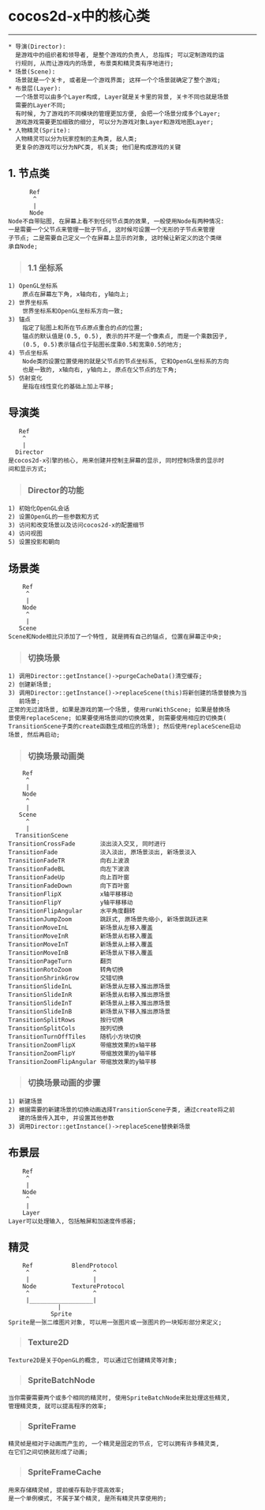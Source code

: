 # **cocos2d-x中的核心类**
***

    * 导演(Director): 
      是游戏中的组织者和领导者, 是整个游戏的负责人, 总指挥; 可以定制游戏的运
      行规则, 从而让游戏内的场景, 布景类和精灵类有序地进行;
    * 场景(Scene):
      场景就是一个关卡, 或者是一个游戏界面; 这样一个个场景就确定了整个游戏;
    * 布景层(Layer):
      一个场景可以由多个Layer构成, Layer就是关卡里的背景, 关卡不同也就是场景
      需要的Layer不同; 
      有时候, 为了游戏的不同模块的管理更加方便, 会把一个场景分成多个Layer; 
      游戏游戏需要更加细致的细分, 可以分为游戏对象Layer和游戏地图Layer;
    * 人物精灵(Sprite):
      人物精灵可以分为玩家控制的主角类, 敌人类; 
      更复杂的游戏可以分为NPC类, 机关类; 他们是构成游戏的关键



## **1. 节点类**
          Ref
           ^
           |
          Node
    Node不自带贴图, 在屏幕上看不到任何节点类的效果, 一般使用Node有两种情况:
    一是需要一个父节点来管理一批子节点, 这时候可设置一个无形的子节点来管理
    子节点; 二是需要自己定义一个在屏幕上显示的对象, 这时候让新定义的这个类继
    承自Node;
> ### **1.1 坐标系**
    1) OpenGL坐标系
        原点在屏幕左下角, x轴向右, y轴向上;
    2) 世界坐标系
        世界坐标系和OpenGL坐标系方向一致;
    3) 锚点
        指定了贴图上和所在节点原点重合的点的位置;
        锚点的默认值是(0.5, 0.5), 表示的并不是一个像素点, 而是一个乘数因子, 
        (0.5, 0.5)表示锚点位于贴图长度乘0.5和宽乘0.5的地方;
    4) 节点坐标系
        Node类的设置位置使用的就是父节点的节点坐标系, 它和OpenGL坐标系的方向
        也是一致的, x轴向右, y轴向上, 原点在父节点的左下角;
    5) 仿射变化
        是指在线性变化的基础上加上平移;



## **导演类**
       Ref
        ^
        |
      Director
    是cocos2d-x引擎的核心, 用来创建并控制主屏幕的显示, 同时控制场景的显示时
    间和显示方式;
> ### **Director的功能**
    1) 初始化OpenGL会话
    2) 设置OpenGL的一些参数和方式
    3) 访问和改变场景以及访问cocos2d-x的配置细节
    4) 访问视图
    5) 设置投影和朝向



## **场景类**
        Ref
         ^
         |
        Node
         ^
         |
       Scene
    Scene和Node相比只添加了一个特性, 就是拥有自己的锚点, 位置在屏幕正中央;
> ### **切换场景**
    1) 调用Director::getInstance()->purgeCacheData()清空缓存;
    2) 创建新场景;
    3) 调用Director::getInstance()->replaceScene(this)将新创建的场景替换为当
       前场景;
    正常的无过渡场景, 如果是游戏的第一个场景, 使用runWithScene; 如果是替换场
    景使用replaceScene; 如果要使用场景间的切换效果, 则需要使用相应的切换类(
    TransitionScene子类的create函数生成相应的场景); 然后使用replaceScene启动
    场景, 然后再启动;
> ### **切换场景动画类**
        Ref
         ^
         |
        Node
         ^
         |
       Scene
         ^
         |
      TransitionScene
    TransitionCrossFade       淡出淡入交叉, 同时进行
    TransitionFade            淡入淡出, 原场景淡出, 新场景淡入
    TransitionFadeTR          向右上波浪
    TransitionFadeBL          向左下波浪
    TransitionFadeUp          向上百叶窗
    TransitionFadeDown        向下百叶窗
    TransitionFlipX           x轴平移移动
    TransitionFlipY           y轴平移移动
    TransitionFlipAngular     水平角度翻转
    TransitionJumpZoom        跳跃式, 原场景先缩小, 新场景跳跃进来
    TransitionMoveInL         新场景从左移入覆盖
    TransitionMoveInR         新场景从右移入覆盖
    TransitionMoveInT         新场景从上移入覆盖
    TransitionMoveInB         新场景从下移入覆盖
    TransitionPageTurn        翻页
    TransitionRotoZoom        转角切换
    TransitionShrinkGrow      交错切换
    TransitionSlideInL        新场景从左移入推出原场景
    TransitionSlideInR        新场景从右移入推出原场景
    TransitionSlideInT        新场景从上移入推出原场景
    TransitionSlideInB        新场景从下移入推出原场景
    TransitionSplitRows       按行切换
    TransitionSplitCols       按列切换
    TransitionTurnOffTiles    随机小方块切换
    TransitionZoomFlipX       带缩放效果的x轴平移
    TransitionZoomFlipY       带缩放效果的y轴平移
    TransitionZoomFlipAngular 带缩放效果的y轴平移 
> ### **切换场景动画的步骤**
    1) 新建场景
    2) 根据需要的新建场景的切换动画选择TransitionScene子类, 通过create将之前
       建的场景传入其中, 并设置其他参数
    3) 调用Director::getInstance()->replaceScene替换新场景



## **布景层**
        Ref
         ^
         |
        Node
         ^
         |
        Layer
    Layer可以处理输入, 包括触屏和加速度传感器;



## **精灵**
        Ref           BlendProtocol
         ^                  ^
         |                  |
        Node          TextureProtocol
         ^                  ^
         |__________________|
                  |
                Sprite
    Sprite是一张二维图片对象, 可以用一张图片或一张图片的一块矩形部分来定义;
> ### **Texture2D**
    Texture2D是关于OpenGL的概念, 可以通过它创建精灵等对象;
> ### **SpriteBatchNode**
    当你需要需要两个或多个相同的精灵时, 使用SpriteBatchNode来批处理这些精灵,
    管理精灵类, 就可以提高程序的效率;
> ### **SpriteFrame**
    精灵帧是相对于动画而产生的, 一个精灵是固定的节点, 它可以拥有许多精灵类, 
    在它们之间切换就形成了动画;
> ### **SpriteFrameCache**
    用来存储精灵帧, 提前缓存有助于提高效率; 
    是一个单例模式, 不属于某个精灵, 是所有精灵共享使用的;

